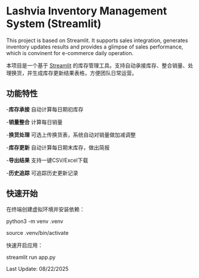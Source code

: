 # Lashvia Inventory Management System (Streamlit)
This project is based on Streamlit. It supports sales integration, generates inventory updates results and provides a glimpse of sales performance, which is convinent for e-commerce daily operation. 

本项目是一个基于 [Streamlit](https://streamlit.io/) 的库存管理工具。支持自动承接库存、整合销量、处理换货，并生成库存更新结果表格，方便团队日常运营。

##  功能特性
-**库存承接** 自动计算每日期初库存

-**销量整合** 计算每日销量

-**换货处理** 可选上传换货表，系统自动对销量做加减调整

-**库存更新** 自动计算每日期末库存，做出简报

-**导出结果** 支持一键CSV/Excel下载

-**历史追踪** 可追踪历史更新记录

## 快速开始
在终端创建虚拟环境并安装依赖：

python3 -m venv .venv

source .venv/bin/activate 

快速开启应用：

streamlit run app.py

Last Update: 08/22/2025
